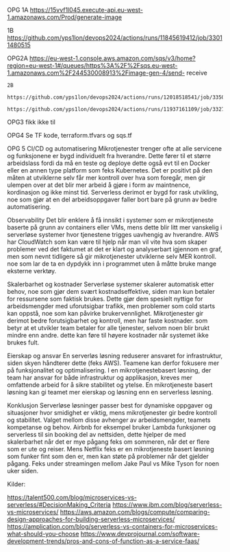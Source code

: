   OPG 1A
    https://15vvf1l045.execute-api.eu-west-1.amazonaws.com/Prod/generate-image

  1B
    https://github.com/yps1lon/devops2024/actions/runs/11845619412/job/33011480515

  OPG2A
	https://eu-west-1.console.aws.amazon.com/sqs/v3/home?region=eu-west-1#/queues/https%3A%2F%2Fsqs.eu-west-1.amazonaws.com%2F244530008913%2Fimage-gen-4/send-		receive

	2B
		https://github.com/yps1lon/devops2024/actions/runs/12018518541/job/33503163705
		https://github.com/yps1lon/devops2024/actions/runs/11937161109/job/33272482541

OPG3
fikk ikke til

OPG4
Se TF kode, terraform.tfvars og sqs.tf

OPG 5
CI/CD og automatisering
Mikrotjenester trenger ofte at alle servicene og funksjonene er bygd individuelt fra hverandre. Dette fører til et større arbeidslass fordi da må en teste og deploye dette også evt til en Docker eller en annen type platform som feks Kubernetes. Det er positivt på den måten at utviklerne selv får mer kontroll over hva som foregår, men gir ulempen over at det blir mer arbeid å gjøre i form av maintnence, kordinasjon og ikke minst tid. Serverless derimot er bygd for rask utvikling, noe som gjør at en del arbeidsoppgaver faller bort bare på grunn av bedre automatisering.

Observability 
Det blir enklere å få innsikt i systemer som er mikrotjeneste baserte på grunn av containers eller VMs, mens dette blir litt mer vanskelig i serverløse systemer hvor tjenestene trigges uavhengig av hverandre. AWS har CloudWatch som kan være til hjelp når man vil vite hva som skaper problemer ved det faktumet at det er klart og analyserbart igjennom en graf, men som nevnt tidligere så gir mikrotjenester utviklerne selv MER kontroll. noe som lar de ta en dypdykk inn i programmet uten å måtte bruke mange eksterne verktøy.

Skalerbarhet og kostnader
Serverløse systemer skalerer automatisk etter behov, noe som gjør dem svært kostnadseffektive, siden man kun betaler for ressursene som faktisk brukes. Dette gjør dem spesielt nyttige for arbeidsmengder med uforutsigbar trafikk, men problemer som cold starts kan oppstå, noe som kan påvirke brukervennlighet. Mikrotjenester gir derimot bedre forutsigbarhet og kontroll, men har faste kostnader. som betyr at et utvikler team betaler for alle tjenester, selvom noen blir brukt mindre enn andre. dette kan føre til høyere kostnader når systemet ikke brukes fult.

Eierskap og ansvar
En serverløs løsning reduserer ansvaret for infrastruktur, siden skyen håndterer dette (feks AWS). Teamene kan derfor fokusere mer på  funksjonalitet og optimalisering. I en mikrotjenestebasert løsning, der team har ansvar for både infrastruktur og applikasjon, kreves mer omfattende arbeid for å sikre stabilitet og ytelse. En mikrotjeneste basert løsning kan gi teamet mer eierskap og løsning enn en serverless løsning.

Konklusjon
Serverløse løsninger passer best for dynamiske oppgaver og situasjoner hvor smidighet er viktig, mens mikrotjenester gir bedre kontroll og stabilitet. Valget mellom disse avhenger av arbeidsmengder, teamets kompetanse og behov. Airbnb for eksempel bruker Lambda funksjoner og serverless til sin booking del av nettsiden, dette hjelper de med skalerbarhet når det er mye pågang feks om sommeren, når det er flere som er ute og reiser. Mens Netflix feks er en mikrotjeneste basert løsning som funker fint som den er, men kan støte på problemer når det gjelder pågang. Feks under streamingen mellom Jake Paul vs Mike Tyson for noen uker siden.

Kilder:

https://talent500.com/blog/microservices-vs-serverless/#DecisionMaking_Criteria
https://www.ibm.com/blog/serverless-vs-microservices/
https://aws.amazon.com/blogs/compute/comparing-design-approaches-for-building-serverless-microservices/
https://amplication.com/blog/serverless-vs-containers-for-microservices-what-should-you-choose
https://www.devprojournal.com/software-development-trends/pros-and-cons-of-function-as-a-service-faas/
